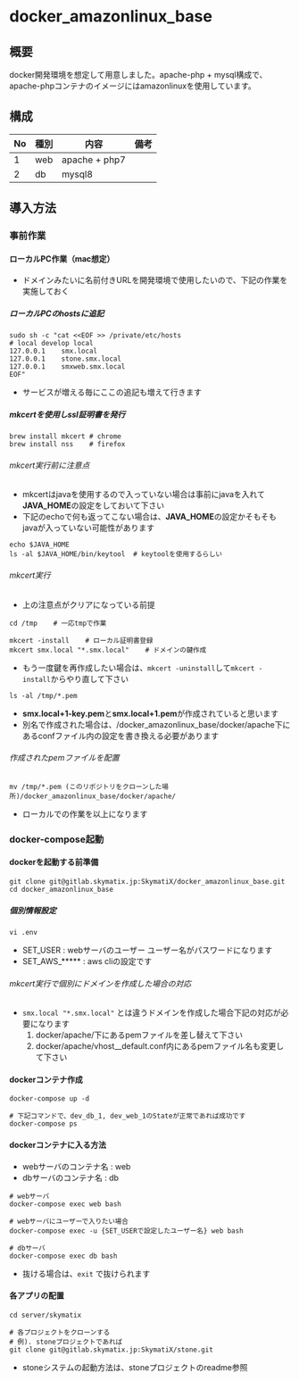 # docker_amazonlinux_base

## 概要

docker開発環境を想定して用意しました。apache-php + mysql構成で、apache-phpコンテナのイメージにはamazonlinuxを使用しています。

## 構成

No|種別|内容|備考
-|-|-|-
1|web|apache + php7|
2|db|mysql8|

## 導入方法

### 事前作業

#### ローカルPC作業（mac想定）

- ドメインみたいに名前付きURLを開発環境で使用したいので、下記の作業を実施しておく

##### ローカルPCのhostsに追記

```shell
sudo sh -c "cat <<EOF >> /private/etc/hosts
# local develop local
127.0.0.1    smx.local
127.0.0.1    stone.smx.local
127.0.0.1    smxweb.smx.local
EOF"
```

- サービスが増える毎にここの追記も増えて行きます

##### mkcertを使用しssl証明書を発行

```shell
brew install mkcert # chrome
brew install nss    # firefox
```

###### mkcert実行前に注意点

- mkcertはjavaを使用するので入っていない場合は事前にjavaを入れて**JAVA_HOME**の設定をしておいて下さい
- 下記のechoで何も返ってこない場合は、**JAVA_HOME**の設定かそもそもjavaが入っていない可能性があります

```shell
echo $JAVA_HOME
ls -al $JAVA_HOME/bin/keytool  # keytoolを使用するらしい
```

###### mkcert実行

- 上の注意点がクリアになっている前提

```shell
cd /tmp    # 一応tmpで作業

mkcert -install    # ローカル証明書登録
mkcert smx.local "*.smx.local"    # ドメインの鍵作成
```

- もう一度鍵を再作成したい場合は、`mkcert -uninstall`して`mkcert -install`からやり直して下さい

```shell
ls -al /tmp/*.pem
```

- **smx.local+1-key.pem**と**smx.local+1.pem**が作成されていると思います
- 別名で作成された場合は、/docker_amazonlinux_base/docker/apache下にあるconfファイル内の設定を書き換える必要があります

###### 作成されたpemファイルを配置

```shell
mv /tmp/*.pem (このリポジトリをクローンした場所)/docker_amazonlinux_base/docker/apache/
```

- ローカルでの作業を以上になります

### docker-compose起動

#### dockerを起動する前準備

```shell
git clone git@gitlab.skymatix.jp:SkymatiX/docker_amazonlinux_base.git
cd docker_amazonlinux_base
```

##### 個別情報設定

```shell
vi .env
```

- SET_USER : webサーバのユーザー ユーザー名がパスワードになります
- SET_AWS_***** : aws cliの設定です

###### mkcert実行で個別にドメインを作成した場合の対応

- `smx.local "*.smx.local"` とは違うドメインを作成した場合下記の対応が必要になります
    1. docker/apache/下にあるpemファイルを差し替えて下さい
    2. docker/apache/vhost__default.conf内にあるpemファイル名も変更して下さい

#### dockerコンテナ作成

```shell
docker-compose up -d

# 下記コマンドで、dev_db_1, dev_web_1のStateが正常であれば成功です
docker-compose ps
```

#### dockerコンテナに入る方法

- webサーバのコンテナ名 : web
- dbサーバのコンテナ名 : db

```shell
# webサーバ
docker-compose exec web bash

# webサーバにユーザーで入りたい場合
docker-compose exec -u {SET_USERで設定したユーザー名} web bash

# dbサーバ
docker-compose exec db bash
```

- 抜ける場合は、`exit` で抜けられます

#### 各アプリの配置

```shell
cd server/skymatix

# 各プロジェクトをクローンする
# 例). stoneプロジェクトであれば
git clone git@gitlab.skymatix.jp:SkymatiX/stone.git
```

- stoneシステムの起動方法は、stoneプロジェクトのreadme参照
